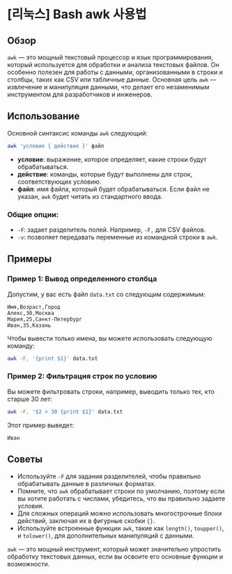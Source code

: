 # [리눅스] Bash awk 사용법

## Обзор
`awk` — это мощный текстовый процессор и язык программирования, который используется для обработки и анализа текстовых файлов. Он особенно полезен для работы с данными, организованными в строки и столбцы, таких как CSV или табличные данные. Основная цель `awk` — извлечение и манипуляция данными, что делает его незаменимым инструментом для разработчиков и инженеров.

## Использование
Основной синтаксис команды `awk` следующий:

```bash
awk 'условие { действие }' файл
```

- **условие**: выражение, которое определяет, какие строки будут обрабатываться.
- **действие**: команды, которые будут выполнены для строк, соответствующих условию.
- **файл**: имя файла, который будет обрабатываться. Если файл не указан, `awk` будет читать из стандартного ввода.

### Общие опции:
- `-F`: задает разделитель полей. Например, `-F,` для CSV файлов.
- `-v`: позволяет передавать переменные из командной строки в `awk`.

## Примеры

### Пример 1: Вывод определенного столбца
Допустим, у вас есть файл `data.txt` со следующим содержимым:

```
Имя,Возраст,Город
Алекс,30,Москва
Мария,25,Санкт-Петербург
Иван,35,Казань
```

Чтобы вывести только имена, вы можете использовать следующую команду:

```bash
awk -F, '{print $1}' data.txt
```

### Пример 2: Фильтрация строк по условию
Вы можете фильтровать строки, например, выводить только тех, кто старше 30 лет:

```bash
awk -F, '$2 > 30 {print $1}' data.txt
```

Этот пример выведет:

```
Иван
```

## Советы
- Используйте `-F` для задания разделителей, чтобы правильно обрабатывать данные в различных форматах.
- Помните, что `awk` обрабатывает строки по умолчанию, поэтому если вы хотите работать с числами, убедитесь, что вы правильно задаете условия.
- Для сложных операций можно использовать многострочные блоки действий, заключая их в фигурные скобки `{}`.
- Используйте встроенные функции `awk`, такие как `length()`, `toupper()`, и `tolower()`, для дополнительных манипуляций с данными.

`awk` — это мощный инструмент, который может значительно упростить обработку текстовых данных, если вы освоите его основные функции и возможности.
